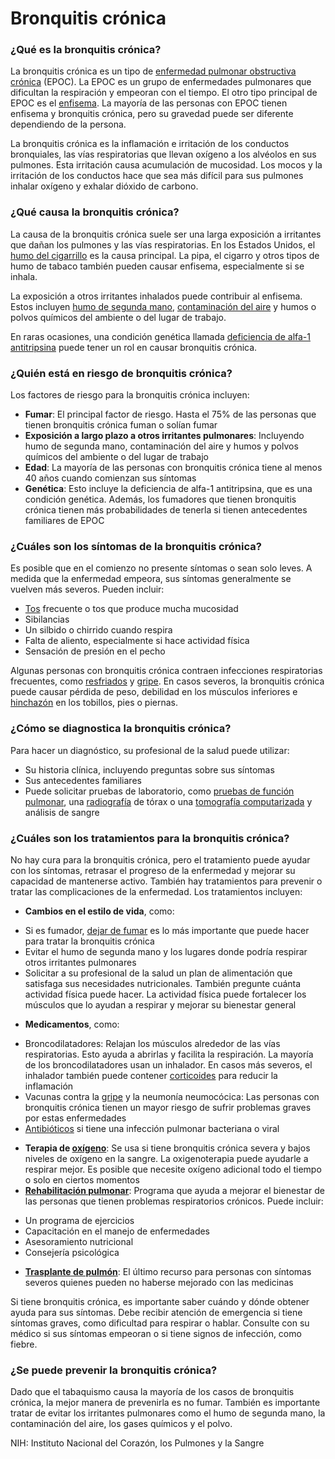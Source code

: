 Bronquitis crónica
==================


### ¿Qué es la bronquitis crónica?


La bronquitis crónica es un tipo de [enfermedad pulmonar obstructiva crónica](https://medlineplus.gov/spanish/copd.html) (EPOC). La EPOC es un grupo de enfermedades pulmonares que dificultan la respiración y empeoran con el tiempo. El otro tipo principal de EPOC es el [enfisema](https://medlineplus.gov/spanish/emphysema.html). La mayoría de las personas con EPOC tienen enfisema y bronquitis crónica, pero su gravedad puede ser diferente dependiendo de la persona.


La bronquitis crónica es la inflamación e irritación de los conductos bronquiales, las vías respiratorias que llevan oxígeno a los alvéolos en sus pulmones. Esta irritación causa acumulación de mucosidad. Los mocos y la irritación de los conductos hace que sea más difícil para sus pulmones inhalar oxígeno y exhalar dióxido de carbono.


### ¿Qué causa la bronquitis crónica?


La causa de la bronquitis crónica suele ser una larga exposición a irritantes que dañan los pulmones y las vías respiratorias. En los Estados Unidos, el [humo del cigarrillo](https://medlineplus.gov/spanish/smoking.html) es la causa principal. La pipa, el cigarro y otros tipos de humo de tabaco también pueden causar enfisema, especialmente si se inhala.


La exposición a otros irritantes inhalados puede contribuir al enfisema. Estos incluyen [humo de segunda mano](https://medlineplus.gov/spanish/secondhandsmoke.html), [contaminación del aire](https://medlineplus.gov/spanish/airpollution.html) y humos o polvos químicos del ambiente o del lugar de trabajo.


En raras ocasiones, una condición genética llamada [deficiencia de alfa-1 antitripsina](https://medlineplus.gov/spanish/alpha1antitrypsindeficiency.html) puede tener un rol en causar bronquitis crónica.


### ¿Quién está en riesgo de bronquitis crónica?


Los factores de riesgo para la bronquitis crónica incluyen:


* **Fumar**: El principal factor de riesgo. Hasta el 75% de las personas que tienen bronquitis crónica fuman o solían fumar
* **Exposición a largo plazo a otros irritantes pulmonares**: Incluyendo humo de segunda mano, contaminación del aire y humos y polvos químicos del ambiente o del lugar de trabajo
* **Edad**: La mayoría de las personas con bronquitis crónica tiene al menos 40 años cuando comienzan sus síntomas
* **Genética**: Esto incluye la deficiencia de alfa-1 antitripsina, que es una condición genética. Además, los fumadores que tienen bronquitis crónica tienen más probabilidades de tenerla si tienen antecedentes familiares de EPOC


### ¿Cuáles son los síntomas de la bronquitis crónica?


Es posible que en el comienzo no presente síntomas o sean solo leves. A medida que la enfermedad empeora, sus síntomas generalmente se vuelven más severos. Pueden incluir:


* [Tos](https://medlineplus.gov/spanish/cough.html) frecuente o tos que produce mucha mucosidad
* Sibilancias
* Un silbido o chirrido cuando respira
* Falta de aliento, especialmente si hace actividad física
* Sensación de presión en el pecho


Algunas personas con bronquitis crónica contraen infecciones respiratorias frecuentes, como [resfriados](https://medlineplus.gov/spanish/commoncold.html)  y [gripe](https://medlineplus.gov/spanish/flu.html). En casos severos, la bronquitis crónica puede causar pérdida de peso, debilidad en los músculos inferiores e [hinchazón](https://medlineplus.gov/spanish/edema.html)  en los tobillos, pies o piernas.


### ¿Cómo se diagnostica la bronquitis crónica?


Para hacer un diagnóstico, su profesional de la salud puede utilizar:


* Su historia clínica, incluyendo preguntas sobre sus síntomas
* Sus antecedentes familiares
* Puede solicitar pruebas de laboratorio, como [pruebas de función pulmonar](https://medlineplus.gov/spanish/pruebas-de-laboratorio/pruebas-de-funcion-pulmonar/), una [radiografía](https://medlineplus.gov/spanish/xrays.html)  de tórax o una [tomografía computarizada](https://medlineplus.gov/spanish/ctscans.html) y análisis de sangre


### ¿Cuáles son los tratamientos para la bronquitis crónica?


No hay cura para la bronquitis crónica, pero el tratamiento puede ayudar con los síntomas, retrasar el progreso de la enfermedad y mejorar su capacidad de mantenerse activo. También hay tratamientos para prevenir o tratar las complicaciones de la enfermedad. Los tratamientos incluyen:


* **Cambios en el estilo de vida**, como:
+ Si es fumador, [dejar de fumar](https://medlineplus.gov/spanish/quittingsmoking.html) es lo más importante que puede hacer para tratar la bronquitis crónica
+ Evitar el humo de segunda mano y los lugares donde podría respirar otros irritantes pulmonares
+ Solicitar a su profesional de la salud un plan de alimentación que satisfaga sus necesidades nutricionales. También pregunte cuánta actividad física puede hacer. La actividad física puede fortalecer los músculos que lo ayudan a respirar y mejorar su bienestar general

* **Medicamentos**, como:
+ Broncodilatadores: Relajan los músculos alrededor de las vías respiratorias. Esto ayuda a abrirlas y facilita la respiración. La mayoría de los broncodilatadores usan un inhalador. En casos más severos, el inhalador también puede contener [corticoides](https://medlineplus.gov/spanish/steroids.html) para reducir la inflamación
+ Vacunas contra la  [gripe](https://medlineplus.gov/spanish/flushot.html) y la neumonía neumocócica: Las personas con bronquitis crónica tienen un mayor riesgo de sufrir problemas graves por estas enfermedades
+ [Antibióticos](https://medlineplus.gov/spanish/antibiotics.html) si tiene una infección pulmonar bacteriana o viral

* **Terapia de [oxígeno](https://medlineplus.gov/spanish/oxygentherapy.html)**: Se usa si tiene bronquitis crónica severa y bajos niveles de oxígeno en la sangre. La oxigenoterapia puede ayudarle a respirar mejor. Es posible que necesite oxígeno adicional todo el tiempo o solo en ciertos momentos
* **[Rehabilitación pulmonar](https://medlineplus.gov/spanish/pulmonaryrehabilitation.html)**: Programa que ayuda a mejorar el bienestar de las personas que tienen problemas respiratorios crónicos. Puede incluir:
+ Un programa de ejercicios
+ Capacitación en el manejo de enfermedades
+ Asesoramiento nutricional
+ Consejería psicológica

* **[Trasplante de pulmón](https://medlineplus.gov/spanish/lungtransplantation.html)**: El último recurso para personas con síntomas severos quienes pueden no haberse mejorado con las medicinas


Si tiene bronquitis crónica, es importante saber cuándo y dónde obtener ayuda para sus síntomas. Debe recibir atención de emergencia si tiene síntomas graves, como dificultad para respirar o hablar. Consulte con su médico si sus síntomas empeoran o si tiene signos de infección, como fiebre.


### ¿Se puede prevenir la bronquitis crónica?


Dado que el tabaquismo causa la mayoría de los casos de bronquitis crónica, la mejor manera de prevenirla es no fumar. También es importante tratar de evitar los irritantes pulmonares como el humo de segunda mano, la contaminación del aire, los gases químicos y el polvo.


NIH: Instituto Nacional del Corazón, los Pulmones y la Sangre

